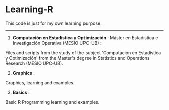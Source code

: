 # Learning-R
This code is just for my own learning purpose.

***

1. **Computación en Estadística y Optimización** : Máster en Estadística e Investigación Operativa (MESIO UPC-UB) :

  Files and scripts from the study of the subject 'Computación en Estadística y Optimización' from the Master's degree in Statistics and Operations Research (MESIO UPC-UB). 

2. **Graphics** :

  Graphics, learning and examples.

3. **Basics** :

  Basic R Programming learning and examples.